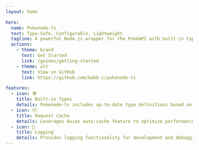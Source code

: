 ```yaml
---
layout: home

hero:
  name: Pokenode-ts
  text: Type-Safe, Configurable, Lightweight
  tagline: A powerful Node.js wrapper for the PokéAPI with built-in types.
  actions:
    - theme: brand
      text: Get Started
      link: /guides/getting-started
    - theme: alt
      text: View on GitHub
      link: https://github.com/Gabb-c/pokenode-ts

features:
  - icon: 🛠️
    title: Built-in Types
    details: Pokenode-ts includes up-to-date type definitions based on the PokéAPI documentation, ensuring type safety and improved developer experience.
  - icon: 📦
    title: Request Cache
    details: Leverages Axios auto-cache feature to optimize performance. Store API responses to minimize unnecessary network requests.
  - icon: 🌲
    title: Logging
    details: Provides logging functionality for development and debugging purposes.
---
```

